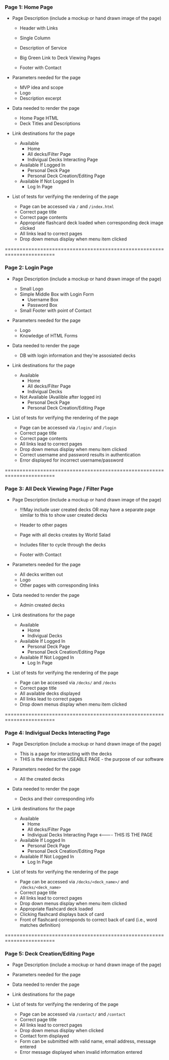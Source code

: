 ### Page 1: Home Page ###
* Page Description (include a mockup or hand drawn image of the page)

    * Header with Links
    * Single Column
    * Description of Service
    * Big Green Link to Deck Viewing Pages
    * Footer with Contact

        <!-- <img src="images/homepage.jpg" alt="Home Page Screenshot" style="float: left; margin-right: 10px;" /> -->

* Parameters needed for the page

    * MVP idea and scope
    * Logo
    * Description excerpt

* Data needed to render the page

    * Home Page HTML
    * Deck Titles and Descriptions

* Link destinations for the page

    * Available
        * Home
        * All decks/Filter Page
        * Indivigual Decks Interacting Page
    * Available If Logged In
        * Personal Deck Page
        * Personal Deck Creation/Editing Page
    * Available If Not Logged In
        * Log In Page

* List of tests for verifying the rendering of the page

    * Page can be accessed via `/` and `/index.html`
    * Correct page title
    * Correct page contents
    * Appropriate flashcard deck loaded when corresponding deck image clicked
    * All links lead to correct pages
    * Drop down menus display when menu item clicked


=======================================================================


### Page 2: Login Page ###

* Page Description (include a mockup or hand drawn image of the page)

    * Small Logo
    * Simple Middle Box with Login Form
        * Username Box
        * Password Box
    * Small Footer with point of Contact

* Parameters needed for the page

    * Logo
    * Knowledge of HTML Forms

* Data needed to render the page

    * DB with login information and they're assosiated decks

* Link destinations for the page

    * Available
        * Home
        * All decks/Filter Page
        * Indivigual Decks
    * Not Available (Availible after logged in)
        * Personal Deck Page
        * Personal Deck Creation/Editing Page

* List of tests for verifying the rendering of the page

    * Page can be accessed via `/login/` and `/login`
    * Correct page title
    * Correct page contents
    * All links lead to correct pages
    * Drop down menus display when menu item clicked
    * Correct username and password results in authentication
    * Error displayed for incorrect username/password


=======================================================================


### Page 3: All Deck Viewing Page / Filter Page ###

* Page Description (include a mockup or hand drawn image of the page)

    * !!!May include user created decks OR may have a separate page similar to this to show user created decks

    * Header to other pages
    * Page with all decks creates by World Salad
    * Includes filter to cycle through the decks
    * Footer with Contact

* Parameters needed for the page

    * All decks written out
    * Logo
    * Other pages with corresponding links

* Data needed to render the page

    * Admin created decks

* Link destinations for the page

    * Available
        * Home
        * Indivigual Decks
    * Available If Logged In
        * Personal Deck Page
        * Personal Deck Creation/Editing Page
    * Available If Not Logged In
        * Log In Page

* List of tests for verifying the rendering of the page

    * Page can be accessed via `/decks/` and `/decks`
    * Correct page title
    * All available decks displayed
    * All links lead to correct pages
    * Drop down menus display when menu item clicked


=======================================================================


### Page 4: Indivigual Decks Interacting Page ###

* Page Description (include a mockup or hand drawn image of the page)

    * This is a page for interacting with the decks
    * THIS is the interactive USEABLE PAGE - the purpose of our software

* Parameters needed for the page

    * All the created decks

* Data needed to render the page

    * Decks and their corresponding info

* Link destinations for the page

    * Available
        * Home
        * All decks/Filter Page
        * Indivigual Decks Interacting Page <---- THIS IS THE PAGE
    * Available If Logged In
        * Personal Deck Page
        * Personal Deck Creation/Editing Page
    * Available If Not Logged In
        * Log In Page

* List of tests for verifying the rendering of the page

    * Page can be accessed via `/decks/<deck_name>/` and `/decks/<deck_name>`
    * Correct page title
    * All links lead to correct pages
    * Drop down menus display when menu item clicked
    * Appropriate flashcard deck loaded
    * Clicking flashcard displays back of card
    * Front of flashcard corresponds to correct back of card (i.e., word matches definition)


=======================================================================


### Page 5: Deck Creation/Editing Page ###
* Page Description (include a mockup or hand drawn image of the page)
* Parameters needed for the page
* Data needed to render the page
* Link destinations for the page

* List of tests for verifying the rendering of the page
    * Page can be accessed via `/contact/` and `/contact`
    * Correct page title
    * All links lead to correct pages
    * Drop down menus display when clicked
    * Contact form displayed
    * Form can be submitted with valid name, email address, message entered
    * Error message displayed when invalid information entered
 
